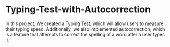# Typing-Test-with-Autocorrection

In this project, We created a Typing Test, which will allow users to measure their typing speed. Additionally, we also implemented autocorrection, which is a feature that attempts to correct the spelling of a word after a user types it.
